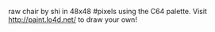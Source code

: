 raw chair by shi in 48x48 #pixels using the C64 palette. Visit http://paint.lo4d.net/ to draw your own! 